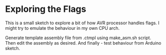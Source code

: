 Exploring the Flags
===================

This is a small sketch to explore a bit of how AVR processor handles flags. I might try to
emulate the behaviour in my own CPU arch.

Generate template assembly file from .ctmpl using make_asm.sh script. Then edit the
assembly as desired. And finally - test behaviour from Arduino sketch.
